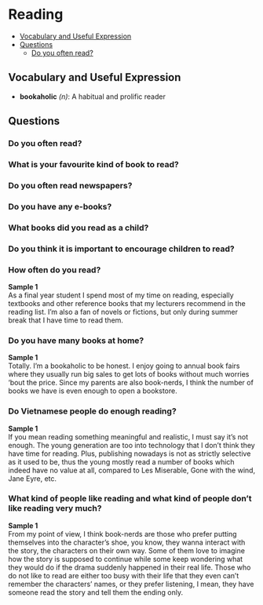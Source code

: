 # Reading
* [Vocabulary and Useful Expression](#vocabulary-and-useful-expression)
* [Questions](#questions)
  * [Do you often read?](#do-you-often-read)
## Vocabulary and Useful Expression
* **bookaholic** *(n)*: A habitual and prolific reader
## Questions
### Do you often read?
### What is your favourite kind of book to read?
### Do you often read newspapers?
### Do you have any e-books?
### What books did you read as a child?
### Do you think it is important to encourage children to read?
### How often do you read?
**Sample 1**  
As a final year student I spend most of my time on reading, especially textbooks and other reference books that my lecturers recommend in the reading list. I’m also a fan of novels or fictions, but only during summer break that I have time to read them.
### Do you have many books at home?
**Sample 1**  
Totally. I’m a bookaholic to be honest. I enjoy going to annual book fairs where they usually run big sales to get lots of books without much worries ‘bout the price. Since my parents are also book-nerds, I think the number of books we have is even enough to open a bookstore.
### Do Vietnamese people do enough reading?
**Sample 1**  
If you mean reading something meaningful and realistic, I must say it’s not enough. The young generation are too into technology that I don’t think they have time for reading. Plus, publishing nowadays is not as strictly selective as it used to be, thus the young mostly read a number of books which indeed have no value at all, compared to Les Miserable, Gone with the wind, Jane Eyre, etc.
### What kind of people like reading and what kind of people don’t like reading very much?
**Sample 1**  
From my point of view, I think book-nerds are those who prefer putting themselves into the character’s shoe, you know, they wanna interact with the story, the characters on their own way. Some of them love to imagine how the story is supposed to continue while some keep wondering what they would do if the drama suddenly happened in their real life. Those who do not like to read are either too busy with their life that they even can’t remember the characters’ names, or they prefer listening, I mean, they have someone read the story and tell them the ending only.


